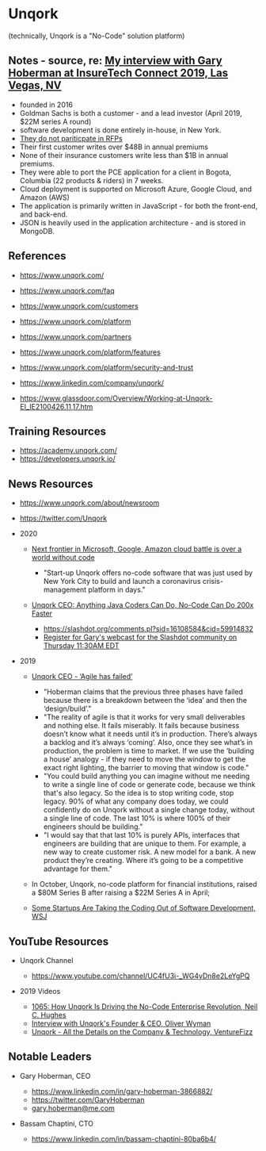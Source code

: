 
# Unqork
(technically, Unqork is a "No-Code" solution platform)

## Notes - source, re: [My interview with Gary Hoberman at InsureTech Connect 2019, Las Vegas, NV](https://intltechventures.blogspot.com/2019/09/2019-09-23-monday-insuretech-connect.html)
- founded in 2016 
- Goldman Sachs is both a customer - and a lead investor (April 2019, $22M series A round) 
- software development is done entirely in-house, in New York.  
- [They do not pariticpate in RFPs](https://www.unqork.com/faq#do-you-participate-in-rfps)
- Their first customer writes over $48B in annual premiums
- None of their insurance customers write less than $1B in annual premiums.
- They were able to port the PCE application for a client in Bogota, Columbia (22 products & riders) in 7 weeks. 
- Cloud deployment  is supported on Microsoft Azure, Google Cloud, and Amazon (AWS)
- The application is primarily written in JavaScript - for both the front-end, and back-end. 
- JSON is heavily used in the application architecture - and is stored in MongoDB. 


## References
- https://www.unqork.com/
- https://www.unqork.com/faq
- https://www.unqork.com/customers
- https://www.unqork.com/platform
- https://www.unqork.com/partners
- https://www.unqork.com/platform/features
- https://www.unqork.com/platform/security-and-trust


- https://www.linkedin.com/company/unqork/
- https://www.glassdoor.com/Overview/Working-at-Unqork-EI_IE2100426.11,17.htm


## Training Resources
- https://academy.unqork.com/
- https://developers.unqork.io/


## News Resources
- https://www.unqork.com/about/newsroom
- https://twitter.com/Unqork

- 2020
  + [Next frontier in Microsoft, Google, Amazon cloud battle is over a world without code](https://www.cnbc.com/2020/04/01/new-microsoft-google-amazon-cloud-battle-over-world-without-code.html)
    * "Start-up Unqork offers no-code software that was just used by New York City to build and launch a coronavirus crisis-management platform in days."

  + [Unqork CEO: Anything Java Coders Can Do, No-Code Can Do 200x Faster](https://developers.slashdot.org/story/20/04/05/2118210/unqork-ceo-anything-java-coders-can-do-no-code-can-do-200x-faster)
    * https://slashdot.org/comments.pl?sid=16108584&cid=59914832
    * [Register for Gary's webcast for the Slashdot community on Thursday 11:30AM EDT](https://ghoberman.typeform.com/to/tSlnYG)


- 2019 
  + [Unqork CEO - ‘Agile has failed’](https://diginomica.com/unqork-ceo-agile-has-failed)
    * "Hoberman claims that the previous three phases have failed because there is a breakdown between the ‘idea’ and then the ‘design/build’."
    * "The reality of agile is that it works for very small deliverables and nothing else. It fails miserably. It fails because business doesn’t know what it needs until it’s in production. There’s always a backlog and it’s always ‘coming’. Also, once they see what’s in production, the problem is time to market. If we use the ‘building a house’ analogy - if they need to move the window to get the exact right lighting, the barrier to moving that window is code."
    * "You could build anything you can imagine without me needing to write a single line of code or generate code, because we think that's also legacy. So the idea is to stop writing code, stop legacy. 90% of what any company does today, we could confidently do on Unqork without a single change today, without a single line of code. The last 10% is where 100% of their engineers should be building."
    * "I would say that that last 10% is purely APIs, interfaces that engineers are building that are unique to them. For example, a new way to create customer risk. A new model for a bank. A new product they’re creating. Where it’s going to be a competitive advantage for them."

  + In October, Unqork, no-code platform for financial institutions, raised a $80M Series B after raising a $22M Series A in April;

  + [Some Startups Are Taking the Coding Out of Software Development, WSJ](https://www.wsj.com/articles/some-startups-are-taking-the-coding-out-of-software-development-11571396400)



## YouTube Resources
- Unqork Channel
  + https://www.youtube.com/channel/UC4fU3i-_WG4yDn8e2LeYgPQ

- 2019 Videos
  + [1065: How Unqork Is Driving the No-Code Enterprise Revolution, Neil C. Hughes](https://www.youtube.com/watch?v=890r7r06JkQ)
  + [Interview with Unqork's Founder & CEO, Oliver Wyman](https://www.youtube.com/watch?v=wTrgN3gTnxI)
  + [Unqork - All the Details on the Company & Technology, VentureFizz](https://www.youtube.com/watch?v=rFJG3S_GsoM)
  

## Notable Leaders
- Gary Hoberman, CEO
  + https://www.linkedin.com/in/gary-hoberman-3866882/
  + https://twitter.com/GaryHoberman
  + gary.hoberman@me.com

- Bassam Chaptini, CTO
  + https://www.linkedin.com/in/bassam-chaptini-80ba6b4/



